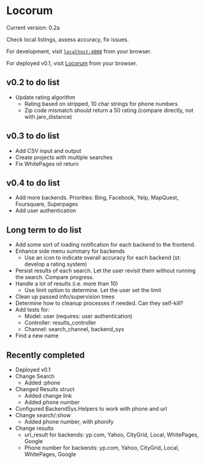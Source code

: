 # Locorum

Current version: 0.2a

Check local listings, assess accuracy, fix issues.

For development, visit [`localhost:4000`](http://localhost:4000) from your browser.

For deployed v0.1, visit [Locorum](https://boiling-beach-47326.herokuapp.com/) from your browser.

## v0.2 to do list
- Update rating algorithm
  - Rating based on stripped, 10 char strings for phone numbers
  - Zip code mismatch should return a 50 rating (compare directly, not with jaro_distance)

## v0.3 to do list
- Add CSV input and output
- Create projects with multiple searches
- Fix WhitePages nil return

## v0.4 to do list
- Add more backends. Priorities: Bing, Facebook, Yelp, MapQuest, Foursquare, Superpages
- Add user authentication

## Long term to do list

- Add some sort of loading notification for each backend to the frontend.
- Enhance side menu summary for backends
  - Use an icon to indicate overall accuracy for each backend (st: develop a rating system)
- Persist results of each search. Let the user revisit them without running the search. Compare progress.
- Handle a lot of results (i.e. more than 10)
  - Use limit option to determine. Let the user set the limit
- Clean up passed info/supervision trees
- Determine how to cleanup processes if needed. Can they self-kill?
- Add tests for:
  - Model: user (requires: user authentication)
  - Controller: results_controller
  - Channel: search_channel, backend_sys
- Find a new name

## Recently completed
- Deployed v0.1
- Change Search
  - Added :phone
- Changed Results struct
  - Added change link
  - Added phone number
- Configured BackendSys.Helpers to work with phone and url
- Change search/:show
  - Added phone number, with phonify
- Change results
  - url_result for backends: yp.com, Yahoo, CityGrid, Local, WhitePages, Google
  - Phone number for backends: yp.com, Yahoo, CityGrid, Local, WhitePages, Google
